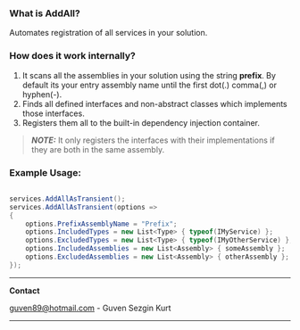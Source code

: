 
### What is AddAll?
Automates registration of all services in your solution.

### How does it work internally?

1. It scans all the assemblies in your solution using the string **prefix**. By default its your entry assembly name until the first dot(.) comma(,) or hyphen(-).
2. Finds all defined interfaces and non-abstract classes which implements those interfaces.
3. Registers them all to the built-in dependency injection container.

> **_NOTE:_**  It only registers the interfaces with their implementations if they are both in the same assembly.



### Example Usage:
```csharp

services.AddAllAsTransient();
services.AddAllAsTransient(options =>
{
    options.PrefixAssemblyName = "Prefix";
    options.IncludedTypes = new List<Type> { typeof(IMyService) };
    options.ExcludedTypes = new List<Type> { typeof(IMyOtherService) };
    options.IncludedAssemblies = new List<Assembly> { someAssembly };
    options.ExcludedAssemblies = new List<Assembly> { otherAssembly };
});

```

---
**Contact**

guven89@hotmail.com - Guven Sezgin Kurt

---